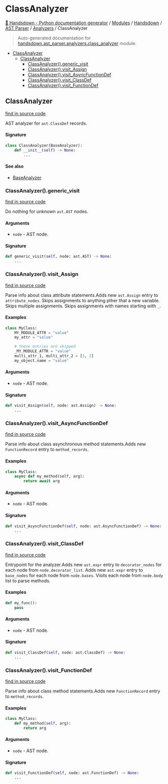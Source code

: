 # ClassAnalyzer

[🙌 Handsdown - Python documentation generator](../../../README.md#-handsdown---python-documentation-generator) /
[Modules](../../../MODULES.md#modules) /
[Handsdown](../../index.md#handsdown) /
[AST Parser](../index.md#ast-parser) /
[Analyzers](index.md#analyzers) /
ClassAnalyzer

> Auto-generated documentation for [handsdown.ast_parser.analyzers.class_analyzer](https://github.com/vemel/handsdown/blob/main/handsdown/ast_parser/analyzers/class_analyzer.py) module.

- [ClassAnalyzer](#classanalyzer)
  - [ClassAnalyzer](#classanalyzer-1)
    - [ClassAnalyzer().generic_visit](#classanalyzer()generic_visit)
    - [ClassAnalyzer().visit_Assign](#classanalyzer()visit_assign)
    - [ClassAnalyzer().visit_AsyncFunctionDef](#classanalyzer()visit_asyncfunctiondef)
    - [ClassAnalyzer().visit_ClassDef](#classanalyzer()visit_classdef)
    - [ClassAnalyzer().visit_FunctionDef](#classanalyzer()visit_functiondef)

## ClassAnalyzer

[find in source code](https://github.com/vemel/handsdown/blob/main/handsdown/ast_parser/analyzers/class_analyzer.py#L11)

AST analyzer for `ast.ClassDef` records.

#### Signature

```python
class ClassAnalyzer(BaseAnalyzer):
    def __init__(self) -> None:
        ...
```

#### See also

- [BaseAnalyzer](base_analyzer.md#baseanalyzer)

### ClassAnalyzer().generic_visit

[find in source code](https://github.com/vemel/handsdown/blob/main/handsdown/ast_parser/analyzers/class_analyzer.py#L138)

Do nothing for unknown `ast.AST` nodes.

#### Arguments

- `node` - AST node.

#### Signature

```python
def generic_visit(self, node: ast.AST) -> None:
    ...
```

### ClassAnalyzer().visit_Assign

[find in source code](https://github.com/vemel/handsdown/blob/main/handsdown/ast_parser/analyzers/class_analyzer.py#L98)

Parse info about class attribute statements.Adds new `ast.Assign` entry to `attribute_nodes`.
Skips assignments to anything pther that a new variable.
Skips multiple assignments.
Skips assignments with names starting with `_`.

#### Examples

```python
class MyClass:
    MY_MODULE_ATTR = "value"
    my_attr = "value"

    # these entries are skipped
    _MY_MODULE_ATTR = "value"
    multi_attr_1, multi_attr_2 = [1, 2]
    my_object.name = "value"
```

#### Arguments

- `node` - AST node.

#### Signature

```python
def visit_Assign(self, node: ast.Assign) -> None:
    ...
```

### ClassAnalyzer().visit_AsyncFunctionDef

[find in source code](https://github.com/vemel/handsdown/blob/main/handsdown/ast_parser/analyzers/class_analyzer.py#L80)

Parse info about class asynchronous method statements.Adds new `FunctionRecord` entry to `method_records`.

#### Examples

```python
class MyClass:
    async def my_method(self, arg):
        return await arg
```

#### Arguments

- `node` - AST node.

#### Signature

```python
def visit_AsyncFunctionDef(self, node: ast.AsyncFunctionDef) -> None:
    ...
```

### ClassAnalyzer().visit_ClassDef

[find in source code](https://github.com/vemel/handsdown/blob/main/handsdown/ast_parser/analyzers/class_analyzer.py#L23)

Entrypoint for the analyzer.Adds new `ast.expr` entry to `decorator_nodes` for each node
from `node.decorator_list`.
Adds new `ast.expr` entry to `base_nodes` for each node
from `node.bases`.
Visits each node from `node.body` list to parse methods.

#### Examples

```python
def my_func():
    pass
```

#### Arguments

- `node` - AST node.

#### Signature

```python
def visit_ClassDef(self, node: ast.ClassDef) -> None:
    ...
```

### ClassAnalyzer().visit_FunctionDef

[find in source code](https://github.com/vemel/handsdown/blob/main/handsdown/ast_parser/analyzers/class_analyzer.py#L62)

Parse info about class method statements.Adds new `FunctionRecord` entry to `method_records`.

#### Examples

```python
class MyClass:
    def my_method(self, arg):
        return arg
```

#### Arguments

- `node` - AST node.

#### Signature

```python
def visit_FunctionDef(self, node: ast.FunctionDef) -> None:
    ...
```


